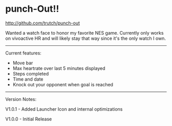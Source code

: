 punch-Out!!
===============================================

http://github.com/trutch/punch-out

Wanted a watch face to honor my favorite NES game. Currently only works on vivoactive HR and will likely stay that way since it's the only watch I own.

-------------------------------

Current features:

* Move bar
* Max heartrate over last 5 minutes displayed
* Steps completed
* Time and date
* Knock out your opponent when goal is reached

 -------------------------------

Version Notes:

V1.0.1 - Added Launcher Icon and internal optimizations

V1.0.0 - Initial Release
